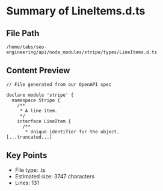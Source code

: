 # Summary of LineItems.d.ts
  
## File Path
`/home/tabs/seo-engineering/api/node_modules/stripe/types/LineItems.d.ts`

## Content Preview
```
// File generated from our OpenAPI spec

declare module 'stripe' {
  namespace Stripe {
    /**
     * A line item.
     */
    interface LineItem {
      /**
       * Unique identifier for the object.
[...truncated...]
```

## Key Points
- File type: .ts
- Estimated size: 3747 characters
- Lines: 131
